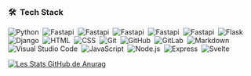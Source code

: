 ### 🛠 &nbsp;Tech Stack

![Python](https://img.shields.io/badge/-Python-05122A?style=flat&logo=python)&nbsp;
![Fastapi](https://img.shields.io/badge/-Fastapi-05122A?style=flat&logo=fastapi)&nbsp;
![Fastapi](https://img.shields.io/badge/-postgresql-05122A?style=flat&logo=postgresql)&nbsp;
![Fastapi](https://img.shields.io/badge/-redis-05122A?style=flat&logo=redis)&nbsp;
![Fastapi](https://img.shields.io/badge/-mongodb-05122A?style=flat&logo=mongodb)&nbsp;
![Fastapi](https://img.shields.io/badge/-aws-05122A?style=flat&logo=aws)&nbsp;
![Flask](https://img.shields.io/badge/-Flask-05122A?style=flat&logo=flask)&nbsp;
![Django](https://img.shields.io/badge/-Django-05122A?style=flat&logo=django)&nbsp;
![HTML](https://img.shields.io/badge/-HTML-05122A?style=flat&logo=HTML5)&nbsp;
![CSS](https://img.shields.io/badge/-CSS-05122A?style=flat&logo=CSS3&logoColor=1572B6)&nbsp;
![Git](https://img.shields.io/badge/-Git-05122A?style=flat&logo=git)&nbsp;
![GitHub](https://img.shields.io/badge/-GitHub-05122A?style=flat&logo=github)&nbsp;
![GitLab](https://img.shields.io/badge/-GitLab-05122A?style=flat&logo=gitlab)&nbsp;
![Markdown](https://img.shields.io/badge/-Markdown-05122A?style=flat&logo=markdown)\
![Visual Studio Code](https://img.shields.io/badge/-Visual%20Studio%20Code-05122A?style=flat&logo=visual-studio-code&logoColor=007ACC)&nbsp;
![JavaScript](https://img.shields.io/badge/-JavaScript-05122A?style=flat&logo=javascript)&nbsp;
![Node.js](https://img.shields.io/badge/-Node.js-05122A?style=flat&logo=node.js)&nbsp;
![Express](https://img.shields.io/badge/-Express-blue?style=flat&logo=javascript)&nbsp;
![Svelte](https://img.shields.io/badge/-Svelte-05122A?style=flat&logo=Svelte)&nbsp;

[![Les Stats GitHub de Anurag](https://github-readme-stats.vercel.app/api?username=korohub&show_icons=true&theme=merko&hide=contribs,prs)](https://github.com/anuraghazra/github-readme-stats)
